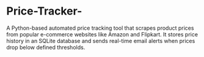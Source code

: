 # Price-Tracker-
A Python-based automated price tracking tool that scrapes product prices from popular e-commerce websites like Amazon and Flipkart. It stores price history in an SQLite database and sends real-time email alerts when prices drop below defined thresholds.
